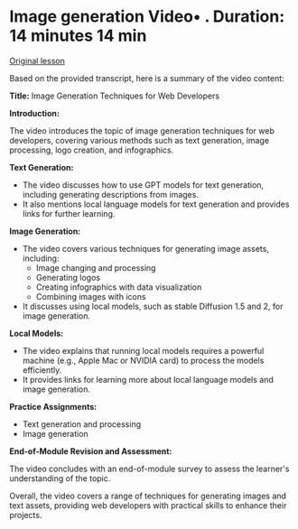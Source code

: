 # Image generation Video• . Duration: 14 minutes 14 min

[Original lesson](https://www.coursera.org/learn/uol-web-development/lecture/zTw92/image-generation)

Based on the provided transcript, here is a summary of the video content:

**Title:** Image Generation Techniques for Web Developers

**Introduction:**

The video introduces the topic of image generation techniques for web developers, covering various methods such as text generation, image processing, logo creation, and infographics.

**Text Generation:**

* The video discusses how to use GPT models for text generation, including generating descriptions from images.
* It also mentions local language models for text generation and provides links for further learning.

**Image Generation:**

* The video covers various techniques for generating image assets, including:
	+ Image changing and processing
	+ Generating logos
	+ Creating infographics with data visualization
	+ Combining images with icons
* It discusses using local models, such as stable Diffusion 1.5 and 2, for image generation.

**Local Models:**

* The video explains that running local models requires a powerful machine (e.g., Apple Mac or NVIDIA card) to process the models efficiently.
* It provides links for learning more about local language models and image generation.

**Practice Assignments:**

* Text generation and processing
* Image generation

**End-of-Module Revision and Assessment:**

The video concludes with an end-of-module survey to assess the learner's understanding of the topic.

Overall, the video covers a range of techniques for generating images and text assets, providing web developers with practical skills to enhance their projects.

